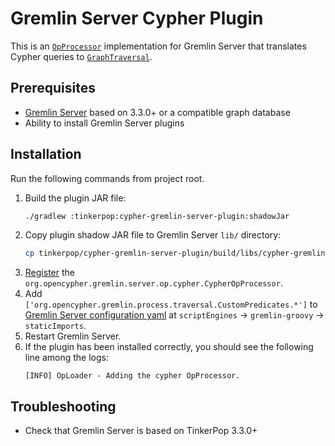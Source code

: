 # Gremlin Server Cypher Plugin

This is an [`OpProcessor`](https://tinkerpop.apache.org/docs/current/reference/#opprocessor-configurations) implementation for Gremlin Server that translates Cypher queries to [`GraphTraversal`](https://tinkerpop.apache.org/docs/current/reference/#traversal).

## Prerequisites

- [Gremlin Server](https://tinkerpop.apache.org/) based on 3.3.0+ or a compatible graph database  
- Ability to install Gremlin Server plugins

## Installation

Run the following commands from project root.

1. Build the plugin JAR file:
   ```sh
   ./gradlew :tinkerpop:cypher-gremlin-server-plugin:shadowJar
   ```
1. Copy plugin shadow JAR file to Gremlin Server `lib/` directory:
   ```sh
   cp tinkerpop/cypher-gremlin-server-plugin/build/libs/cypher-gremlin-server-plugin-*-all.jar /path/to/gremlin-server/lib/
   ```
1. [Register](https://tinkerpop.apache.org/docs/current/reference/#opprocessor-configurations) the `org.opencypher.gremlin.server.op.cypher.CypherOpProcessor`.
1. Add `['org.opencypher.gremlin.process.traversal.CustomPredicates.*']` to [Gremlin Server configuration yaml](https://tinkerpop.apache.org/docs/current/reference/#_configuring_2) at `scriptEngines` → `gremlin-groovy` → `staticImports`.
1. Restart Gremlin Server.
1. If the plugin has been installed correctly, you should see the following line among the logs:
   ```
   [INFO] OpLoader - Adding the cypher OpProcessor.
   ```

## Troubleshooting

- Check that Gremlin Server is based on TinkerPop 3.3.0+
